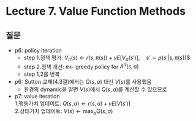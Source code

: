 # Lecture 7. Value Function Methods

## 질문
- p6: policy iteration  
  - step 1.정책 평가:
  $V_\pi(s)\leftarrow r(s,\pi(s))+\gamma E\left[V_\pi(s')\right], \quad s'\sim p(s'|s,\pi(s))$$  
  - step 2.정책 개선:
  $\pi\leftarrow$ greedy policy for $A^\pi(s,a)$
  - step 1,2를 반복
- p6: Sutton 교재(4.3절)에서는 $Q(s,a)$ 대신 $V(s)$를 사용했음  
  - 환경의 dynamic을 알면 $V(s)$에서 $Q(s,a)$를 계산할 수 있으므로  
- p7: value iteration  
  1.행동가치 업데이트:
  $Q(s,a)\leftarrow r(s,a)+\gamma E[V(s')]$  
  2.상태가치 업데이트:
  $V(s)\leftarrow \max_a Q(s,a)$  


